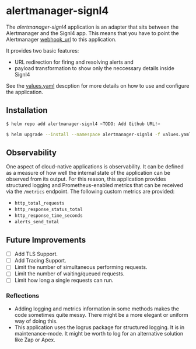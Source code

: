 # alertmanager-signl4

The *alertmanager-signl4* application is an adapter that sits between the Alertmanager and the Signl4 app.
This means that you have to point the Alertmanager [webhook_url](https://www.prometheus.io/docs/alerting/latest/configuration/#webhook_config) to this application.

It provides two basic features:
* URL redirection for firing and resolving alerts and
* payload transformation to show only the neccessary details inside Signl4

See the [values.yaml](chart/alertmanager-signl4/values.yaml) descption for more details on how to use and configure the application.

## Installation
```bash
$ helm repo add alertmanager-signl4 <TODO: Add Github URL!>

$ helm upgrade --install --namespace alertmanager-signl4 -f values.yaml alertmanager-signl4 alertmanager-signl4/alertmanager-signl4
```

## Observability
One aspect of cloud-native applications is observability.
It can be defined as a measure of how well the internal state of the application can be observed from its output.
For this reason, this application provides structured logging and Prometheus-enabled metrics that can be received via the `/metrics` endpoint.
The following custom metrics are provided:

* `http_total_requests`
* `http_response_status_total`
* `http_response_time_seconds`
* `alerts_send_total`

## Future Improvements
* [ ] Add TLS Support.
* [ ] Add Tracing Support.
* [ ] Limit the number of simultaneous performing requests.
* [ ] Limit the number of waiting/queued requests.
* [ ] Limit how long a single requests can run.

### Reflections
* Adding logging and metrics information in some methods makes the code sometimes quite messy. There might be a more elegant or uniform way of doing this.
* This application uses the logrus package for structured logging. It is in maintenance-mode. It might be worth to log for an alternative solution like Zap or Apex.
